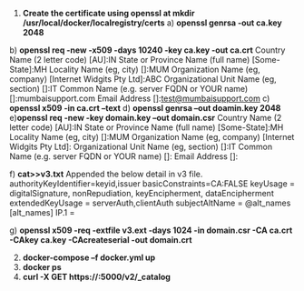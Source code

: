 
1)	**Create the certificate using openssl at mkdir /usr/local/docker/localregistry/certs**
a) **openssl genrsa -out ca.key 2048**

b) **openssl req -new -x509 -days 10240 -key ca.key -out ca.crt**
       Country Name (2 letter code) [AU]:IN
       State or Province Name (full name) [Some-State]:MH
       Locality Name (eg, city) []:MUM
       Organization Name (eg, company) [Internet Widgits Pty Ltd]:ABC
       Organizational Unit Name (eg, section) []:IT
       Common Name (e.g. server FQDN or YOUR name) []:mumbaisupport.com
       Email Address []:test@mumbaisupport.com
c) **openssl x509 -in ca.crt –text**
d) **openssl genrsa –out doamin.key 2048**
e)**openssl req -new -key domain.key –out domain.csr**
     	Country Name (2 letter code) [AU]:IN
      State or Province Name (full name) [Some-State]:MH
      Locality Name (eg, city) []:MUM
      Organization Name (eg, company) [Internet Widgits Pty Ltd]: <Any>
      Organizational Unit Name (eg, section) []:IT
      Common Name (e.g. server FQDN or YOUR name) []:<server ip>
      Email Address []:<your email id>

f) **cat>>v3.txt**
      Appended the below detail in v3 file.
          authorityKeyIdentifier=keyid,issuer
          basicConstraints=CA:FALSE
          keyUsage = digitalSignature, nonRepudiation, keyEncipherment, dataEncipherment
          extendedKeyUsage = serverAuth,clientAuth
          subjectAltName = @alt_names
          [alt_names]
          IP.1  = <IP>

g) **openssl x509 -req -extfile v3.ext -days 1024 -in domain.csr -CA ca.crt -CAkey ca.key -CAcreateserial -out domain.crt**

2) **docker-compose –f docker.yml up** 
3)  **docker ps**
4)   **curl -X GET https://<IP>:5000/v2/_catalog**
